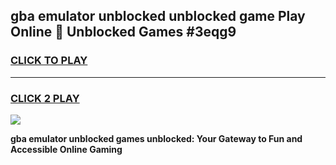 
## gba emulator unblocked unblocked game Play Online 👋 Unblocked Games #3eqg9
<h3>
<a href="https://premium.freeplayer.one?title=gba_emulator_unblocked&ref=21F">CLICK TO PLAY</a></h3>
<hr>

<h3>
<a href="https://premium.freeplayer.one?title=gba_emulator_unblocked&ref=21F">CLICK 2 PLAY</a>
  
</h3>

<a href="https://premium.freeplayer.one?title=gba_emulator_unblocked&ref=21F/"><img src="https://clearcache.store/games.png"></a>


**gba emulator unblocked games unblocked: Your Gateway to Fun and Accessible Online Gaming**
